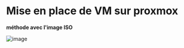 # Mise en place de VM sur proxmox

**méthode avec l'image ISO**

![image](https://github.com/techerbeatrice/mise_en_place_de-VM_proxmox/assets/138071140/3795509e-c6af-4d89-97a5-18faaf706c6d)
